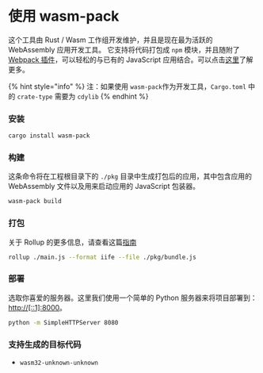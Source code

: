 # 使用 wasm-pack

这个工具由 Rust / Wasm 工作组开发维护，并且是现在最为活跃的 WebAssembly 应用开发工具。 它支持将代码打包成 `npm` 模块，并且随附了 [Webpack 插件](https://github.com/wasm-tool/wasm-pack-plugin)，可以轻松的与已有的 JavaScript 应用结合。可以点击[这里](https://rustwasm.github.io/docs/wasm-pack/introduction.html)了解更多。

{% hint style="info" %}
注：如果使用 `wasm-pack`作为开发工具，`Cargo.toml` 中的 `crate-type` 需要为 `cdylib`
{% endhint %}

### 安装

```bash
cargo install wasm-pack
```

### 构建

这条命令将在工程根目录下的 `./pkg` 目录中生成打包后的应用，其中包含应用的 WebAssembly 文件以及用来启动应用的 JavaScript 包装器。

```bash
wasm-pack build
```

### 打包

关于 Rollup 的更多信息，请查看这篇[指南](https://rollupjs.org/guide/en/#quick-start)

```bash
rollup ./main.js --format iife --file ./pkg/bundle.js
```

### 部署

选取你喜爱的服务器。这里我们使用一个简单的 Python 服务器来将项目部署到：[http://\[::1\]:8000](http://[::1]:8000)。

```bash
python -m SimpleHTTPServer 8080
```

### 支持生成的目标代码

* `wasm32-unknown-unknown`
